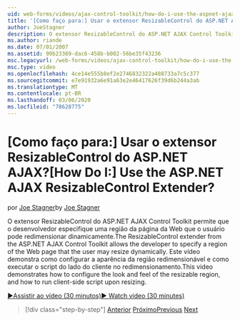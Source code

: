 ```yaml
---
uid: web-forms/videos/ajax-control-toolkit/how-do-i-use-the-aspnet-ajax-resizablecontrol-extender
title: '[Como faço para:] Usar o extensor ResizableControl do ASP.NET AJAX? | Microsoft Docs'
author: JoeStagner
description: O extensor ResizableControl do ASP.NET AJAX Control Toolkit permite que o desenvolvedor especifique uma região da página da Web que o usuário pode redimensionar dinamicamente...
ms.author: riande
ms.date: 07/01/2007
ms.assetid: 99b23369-dac6-458b-b002-56be35f43236
msc.legacyurl: /web-forms/videos/ajax-control-toolkit/how-do-i-use-the-aspnet-ajax-resizablecontrol-extender
msc.type: video
ms.openlocfilehash: 4ce14e555b8ef2e2746832322a488733a7c5c377
ms.sourcegitcommit: e7e91932a6e91a63e2e46417626f39d6b244a3ab
ms.translationtype: MT
ms.contentlocale: pt-BR
ms.lasthandoff: 03/06/2020
ms.locfileid: "78628775"
---
```

# <a name="how-do-i-use-the-aspnet-ajax-resizablecontrol-extender"></a><span data-ttu-id="0b87a-104">[Como faço para:] Usar o extensor ResizableControl do ASP.NET AJAX?</span><span class="sxs-lookup"><span data-stu-id="0b87a-104">[How Do I:] Use the ASP.NET AJAX ResizableControl Extender?</span></span>

<span data-ttu-id="0b87a-105">por [Joe Stagner](https://github.com/JoeStagner)</span><span class="sxs-lookup"><span data-stu-id="0b87a-105">by [Joe Stagner](https://github.com/JoeStagner)</span></span>

<span data-ttu-id="0b87a-106">O extensor ResizableControl do ASP.NET AJAX Control Toolkit permite que o desenvolvedor especifique uma região da página da Web que o usuário pode redimensionar dinamicamente.</span><span class="sxs-lookup"><span data-stu-id="0b87a-106">The ResizableControl extender from the ASP.NET AJAX Control Toolkit allows the developer to specify a region of the Web page that the user may resize dynamically.</span></span> <span data-ttu-id="0b87a-107">Este vídeo demonstra como configurar a aparência da região redimensionável e como executar o script do lado do cliente no redimensionamento.</span><span class="sxs-lookup"><span data-stu-id="0b87a-107">This video demonstrates how to configure the look and feel of the resizable region, and how to run client-side script upon resizing.</span></span>

[<span data-ttu-id="0b87a-108">&#9654;Assistir ao vídeo (30 minutos)</span><span class="sxs-lookup"><span data-stu-id="0b87a-108">&#9654; Watch video (30 minutes)</span></span>](https://channel9.msdn.com/Blogs/ASP-NET-Site-Videos/how-do-i-use-the-aspnet-ajax-resizablecontrol-extender)

> [!div class="step-by-step"]
> <span data-ttu-id="0b87a-109">[Anterior](how-do-i-use-the-aspnet-ajax-validatorcallout-extender.md)
> [Próximo](how-do-i-use-the-aspnet-ajax-tabs-control.md)</span><span class="sxs-lookup"><span data-stu-id="0b87a-109">[Previous](how-do-i-use-the-aspnet-ajax-validatorcallout-extender.md)
[Next](how-do-i-use-the-aspnet-ajax-tabs-control.md)</span></span>
